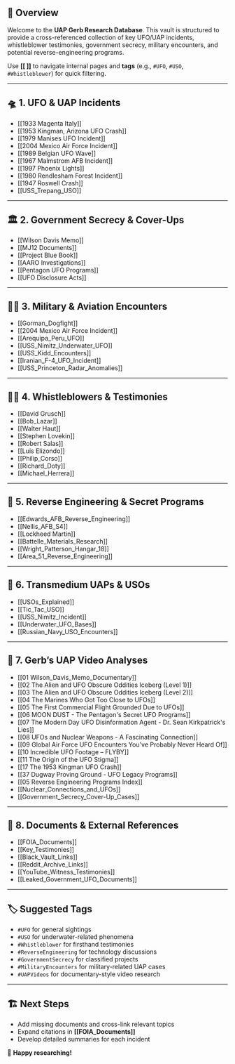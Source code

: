 ## 📌 Overview

Welcome to the **UAP Gerb Research Database**. This vault is structured to provide a cross-referenced collection of key UFO/UAP incidents, whistleblower testimonies, government secrecy, military encounters, and potential reverse-engineering programs.

Use **[[ ]]** to navigate internal pages and **tags** (e.g., `#UFO`, `#USO`, `#Whistleblower`) for quick filtering.

---

## 🛸 1. UFO & UAP Incidents

- [[1933 Magenta Italy]]
- [[1953 Kingman, Arizona UFO Crash]]
- [[1979 Manises UFO Incident]]
- [[2004 Mexico Air Force Incident]]
- [[1989 Belgian UFO Wave]]
- [[1967 Malmstrom AFB Incident]]
- [[1997 Phoenix Lights]]
- [[1980 Rendlesham Forest Incident]]
- [[1947 Roswell Crash]]
- [[USS_Trepang_USO]]

---

## 🏛 2. Government Secrecy & Cover-Ups

- [[Wilson Davis Memo]]
- [[MJ12 Documents]]
- [[Project Blue Book]]
- [[AARO Investigations]]
- [[Pentagon UFO Programs]]
- [[UFO Disclosure Acts]]

---

## 🏴‍☠️ 3. Military & Aviation Encounters

- [[Gorman_Dogfight]]
- [[2004 Mexico Air Force Incident]]
- [[Arequipa_Peru_UFO]]
- [[USS_Nimitz_Underwater_UFO]]
- [[USS_Kidd_Encounters]]
- [[Iranian_F-4_UFO_Incident]]
- [[USS_Princeton_Radar_Anomalies]]

---

## 🕵️‍♂️ 4. Whistleblowers & Testimonies

- [[David Grusch]]
- [[Bob_Lazar]]
- [[Walter Haut]]
- [[Stephen Lovekin]]
- [[Robert Salas]]
- [[Luis Elizondo]]
- [[Philip_Corso]]
- [[Richard_Doty]]
- [[Michael_Herrera]]

---

## 🔬 5. Reverse Engineering & Secret Programs

- [[Edwards_AFB_Reverse_Engineering]]
- [[Nellis_AFB_S4]]
- [[Lockheed Martin]]
- [[Battelle_Materials_Research]]
- [[Wright_Patterson_Hangar_18]]
- [[Area_51_Reverse_Engineering]]

---

## 🌊 6. Transmedium UAPs & USOs

- [[USOs_Explained]]
- [[Tic_Tac_USO]]
- [[USS_Nimitz_Incident]]
- [[Underwater_UFO_Bases]]
- [[Russian_Navy_USO_Encounters]]

---

## 🎥 7. Gerb’s UAP Video Analyses

- [[01 Wilson_Davis_Memo_Documentary]]
- [[02 The Alien and UFO Obscure Oddities Iceberg (Level 1)]]
- [[03 The Alien and UFO Obscure Oddities Iceberg (Level 2)]]
- [[04 The Marines Who Got Too Close to UFOs]]
- [[05 The First Commercial Flight Grounded Due to UFOs]]
- [[06 MOON DUST - The Pentagon's Secret UFO Programs]]
- [[07 The Modern Day UFO Disinformation Agent - Dr. Sean Kirkpatrick's Lies]]
- [[08 UFOs and Nuclear Weapons - A Fascinating Connection]]
- [[09 Global Air Force UFO Encounters You've Probably Never Heard Of]]
- [[10 Incredible UFO Footage – FLYBY]]
- [[11 The Origin of the UFO Stigma]]
- [[17 The 1953 Kingman UFO Crash]]
- [[37 Dugway Proving Ground - UFO Legacy Programs]]
- [[05 Reverse Engineering Programs Index]]
- [[Nuclear_Connections_and_UFOs]]
- [[Government_Secrecy_Cover-Up_Cases]]

---

## 📜 8. Documents & External References

- [[FOIA_Documents]]
- [[Key_Testimonies]]
- [[Black_Vault_Links]]
- [[Reddit_Archive_Links]]
- [[YouTube_Witness_Testimonies]]
- [[Leaked_Government_UFO_Documents]]

---

## 🏷 Suggested Tags

- `#UFO` for general sightings
- `#USO` for underwater-related phenomena
- `#Whistleblower` for firsthand testimonies
- `#ReverseEngineering` for technology discussions
- `#GovernmentSecrecy` for classified projects
- `#MilitaryEncounters` for military-related UAP cases
- `#UAPVideos` for documentary-style video research

---

## 🏗 Next Steps

- Add missing documents and cross-link relevant topics
- Expand citations in **[[FOIA_Documents]]**
- Develop detailed summaries for each incident

🚀 **Happy researching!**